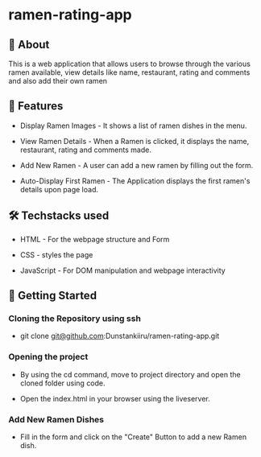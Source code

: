 # ramen-rating-app

## 📌 About
This is a web application that allows users to browse through the various ramen available, view details like name, restaurant, rating and comments and also add their own ramen

## 📜 Features

- Display Ramen Images - It shows a list of ramen dishes in the menu.

- View Ramen Details - When a Ramen is clicked, it displays the name, restaurant, rating and comments made.

- Add New Ramen -  A user can add a new ramen by filling out the form.

- Auto-Display First Ramen - The Application displays the first ramen's details upon page load.

## 🛠️  Techstacks used

- HTML - For the webpage structure and Form

- CSS - styles the page

- JavaScript - For DOM manipulation and webpage interactivity

## 🚀 Getting Started

### Cloning the Repository using ssh

-   git clone git@github.com:Dunstankiiru/ramen-rating-app.git

### Opening the project

-   By using the cd command, move to project directory and open the cloned folder using code.

- Open the index.html in your browser using the liveserver.

### Add New Ramen Dishes

- Fill in the form and click on the "Create" Button to add a new Ramen dish.